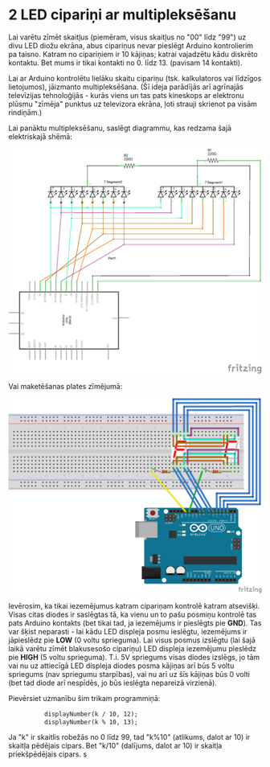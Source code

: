 # 2 LED cipariņi ar multipleksēšanu

Lai varētu zīmēt skaitļus (piemēram, visus skaitļus no "00" līdz "99")
uz divu LED diožu ekrāna, abus cipariņus nevar pieslēgt Arduino kontrolierim 
pa taisno. Katram no cipariņiem ir 10 kājiņas; katrai vajadzētu kādu 
diskrēto kontaktu. Bet mums ir tikai kontakti no 0. līdz 13. (pavisam 14 kontakti). 

Lai ar Arduino kontrolētu lielāku skaitu cipariņu (tsk. kalkulatoros vai 
līdzīgos lietojumos), jāizmanto multipleksēšana. 
(Šī ideja parādījās arī agrīnajās televīzijas tehnoloģijās - kurās viens un tas
pats kineskops ar elektronu plūsmu "zīmēja" punktus uz televizora ekrāna, ļoti 
strauji skrienot pa visām rindiņām.)

Lai panāktu multipleksēšanu, saslēgt diagrammu, kas redzama šajā elektriskajā shēmā: 

![](MultiplexingDisplays_schem.png)

Vai maketēšanas plates zīmējumā: 

![](MultiplexingDisplays_bb.png)

Ievērosim, ka tikai iezemējumus katram cipariņam kontrolē katram atsevišķi. 
Visas citas diodes ir saslēgtas tā, ka vienu un to pašu posmiņu kontrolē tas 
pats Arduino kontakts (bet tikai tad, ja iezemējums ir pieslēgts pie **GND**). 
Tas var šķist neparasti - lai kādu LED displeja posmu ieslēgtu, iezemējums 
ir jāpieslēdz pie **LOW** (0 voltu sprieguma). Lai visus posmus izslēgtu
(lai šajā laikā varētu zīmēt blakusesošo cipariņu)
LED displeja iezemējumu pieslēdz pie **HIGH** (5 voltu sprieguma). T.i. 5V spriegums 
visas diodes izslēgs, jo tām vai nu uz attiecīgā LED displeja diodes 
posma kājiņas arī būs 5 voltu spriegums 
(nav spriegumu starpības), vai nu arī uz šīs kājiņas būs 0 volti (bet tad diode 
arī nespīdēs, jo būs ieslēgta nepareizā virzienā). 

Pievērsiet uzmanību šim trikam programmiņā:

```
          displayNumber(k / 10, 12);
          displayNumber(k % 10, 13);
```

Ja "k" ir skaitlis robežās no 0 līdz 99, tad "k%10" (atlikums, dalot ar 10) ir 
skaitļa pēdējais cipars. Bet "k/10" (dalījums, dalot ar 10) ir 
skaitļa priekšpēdējais cipars. s 